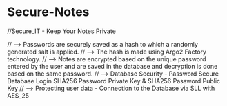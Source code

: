 # Secure-Notes

//Secure_IT - Keep Your Notes Private

// --> Passwords are securely saved as a hash to which a randomly generated salt is applied.
// --> The hash is made using Argo2 Factory technology.
// --> Notes are encrypted based on the unique password entered by the user 
    and are saved in the database and decryption is done based on the same password.
// --> Database Security - Password Secure Database Login SHA256 Password Private Key & SHA256 Password Public Key
// --> Protecting user data - Connection to the Database via SLL with AES_25
